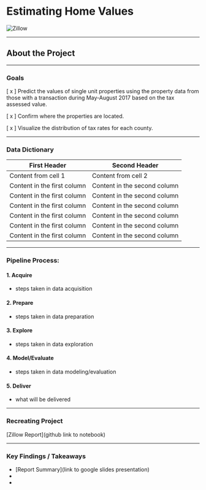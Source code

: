 # Estimating Home Values 
![Zillow](https://1000logos.net/wp-content/uploads/2017/11/Color-Zillow-Logo.jpg)
****

## About the Project

****

### Goals

[ x ] Predict the values of single unit properties using the property data from those with a transaction during May-August 2017 based on the tax assessed value.



[ x ] Confirm where the properties are located.




[ x ] Visualize the distribution of tax rates for each county.

**** 

### Data Dictionary

First Header | Second Header
------------ | -------------
Content from cell 1 | Content from cell 2
Content in the first column | Content in the second column
Content in the first column | Content in the second column
Content in the first column | Content in the second column
Content in the first column | Content in the second column
Content in the first column | Content in the second column
Content in the first column | Content in the second column

****

### Pipeline Process:

#### 1. Acquire
- steps taken in data acquisition

#### 2. Prepare
- steps taken in data preparation

#### 3. Explore
- steps taken in data exploration

#### 4. Model/Evaluate
- steps taken in data modeling/evaluation

#### 5. Deliver
- what will be delivered

****

### Recreating Project

[Zillow Report](github link to notebook)

****

### Key Findings / Takeaways
- [Report Summary](link to google slides presentation)
- 
- 